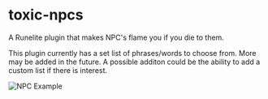 # toxic-npcs
A Runelite plugin that makes NPC's flame you if you die to them.

This plugin currently has a set list of phrases/words to choose from. More may be added in the future. A possible additon could be the ability to add a custom list if there is interest.

![NPC Example](https://i.imgur.com/QZT5aD2.png)
